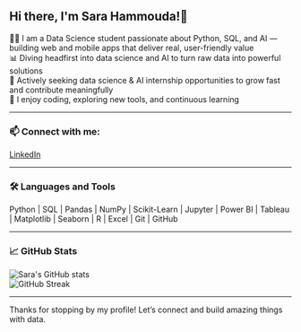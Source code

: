 ## Hi there, I'm Sara Hammouda!👋

👩‍🎓 I am a Data Science student passionate about Python, SQL, and AI — building web and mobile apps that deliver real, user-friendly value  
📊 Diving headfirst into data science and AI to turn raw data into powerful solutions  
🚀 Actively seeking data science & AI internship opportunities to grow fast and contribute meaningfully  
🎨 I enjoy coding, exploring new tools, and continuous learning  


---

### 📫 Connect with me:  
[LinkedIn](https://www.linkedin.com/in/sara-hammouda-671a7b239/)  

---

### 🛠 Languages and Tools  
Python | SQL | Pandas | NumPy | Scikit-Learn | Jupyter | Power BI | Tableau | Matplotlib | Seaborn | R | Excel | Git | GitHub

---

### 📈 GitHub Stats  
![Sara's GitHub stats](https://github-readme-stats.vercel.app/api?username=sarahammoudaa&show_icons=true&theme=radical)  
![GitHub Streak](https://github-readme-streak-stats.herokuapp.com/?user=sarahammoudaa&theme=radical)  

---

Thanks for stopping by my profile! Let’s connect and build amazing things with data.
